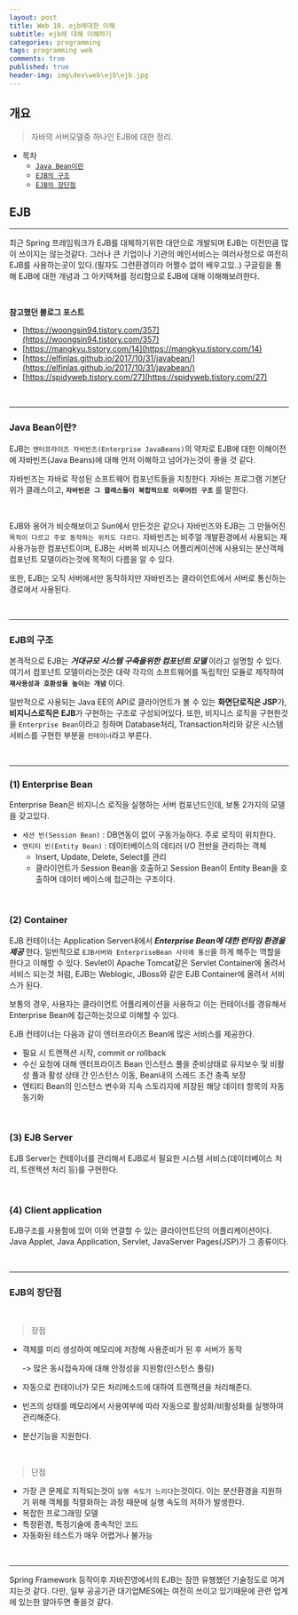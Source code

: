 ```yaml
---
layout: post
title: Web 10. ejb에대한 이해
subtitle: ejb에 대해 이해하기
categories: programming
tags: programming web
comments: true
published: true
header-img: img\dev\web\ejb\ejb.jpg
---
```


## 개요
> 자바의 서버모델중 하나인 EJB에 대한 정리.
  
- 목차
	- [`Java Bean이란`](#java-bean이란)
	- [`EJB의 구조`](#ejb의-구조)
	- [`EJB의 장단점`](#ejb의-장단점)
  
## EJB
---
최근 Spring 프레임워크가 EJB를 대체하기위한 대안으로 개발되며 EJB는 이전만큼 많이 쓰이지는 않는것같다. 그러나 큰 기업이나 기관의 메인서비스는 여러사정으로 여전히 EJB를 사용하는곳이 있다.(필자도 그런환경이라 어쩔수 없이 배우고있..) 구글링을 통해 EJB에 대한 개념과 그 아키텍쳐를 정리함으로 EJB에 대해 이해해보려한다.

<br>

**참고했던 블로그 포스트**

-   [https://woongsin94.tistory.com/357](https://woongsin94.tistory.com/357)
-   [https://mangkyu.tistory.com/14](https://mangkyu.tistory.com/14)
-   [https://elfinlas.github.io/2017/10/31/javabean/](https://elfinlas.github.io/2017/10/31/javabean/)
-   [https://spidyweb.tistory.com/27](https://spidyweb.tistory.com/27)

<br>

---
### **Java Bean이란?**

EJB는 `엔터프라이즈 자비빈즈(Enterprise JavaBeans)`의 약자로 EJB에 대한 이해이전에 자바빈즈(Java Beans)에 대해 먼저 이해하고 넘어가는것이 좋을 것 같다. 

자바빈즈는 자바로 작성된 소프트웨어 컴포넌트들을 지칭한다. 자바는 프로그램 기본단위가 클래스이고, **`자바빈은 그 클래스들이 복합적으로 이루어진 구조`** 를 말한다.

<br>

EJB와 용어가 비슷해보이고 Sun에서 만든것은 같으나 자바빈즈와 EJB는 그 만들어진 `목적이 다르고 주로 동작하는 위치도 다르다`. 자바빈즈는 비주얼 개발환경에서 사용되는 재사용가능한 컴포넌트이며, EJB는 서버쪽 비지니스 어플리케이션에 사용되는 분산객체 컴포넌트 모델이라는것에 목적이 다름을 알 수 있다. 

또한, EJB는 오직 서버에서만 동작하지만 자바빈즈는 클라이언트에서 서버로 통신하는 경로에서 사용된다.

<br>

---
### **EJB의 구조**

본격적으로 EJB는 _**거대규모 시스템 구축을위한 컴포넌트 모델**_ 이라고 설명할 수 있다. 여기서 컴포넌트 모델이라는것은 대략 각각의 소프트웨어를 독립적인 모듈로 제작하여 **`재사용성과 호환성을 높이는 개념`** 이다.

일반적으로 사용되는 Java EE의 API로 클라이언트가 볼 수 있는 **화면단로직은 JSP**가, **비지니스로직은 EJB**가 구현하는 구조로 구성되어있다. 또한, 비지니스 로직을 구현한것을 `Enterprise Bean`이라고 칭하며 Database처리, Transaction처리와 같은 시스템 서비스를 구현한 부분을 `컨테이너`라고 부른다.

<br>

---

### **(1) Enterprise Bean**

Enterprise Bean은 비지니스 로직을 실행하는 서버 컴포넌드인데, 보통 2가지의 모델을 갖고있다.

- `세션 빈(Session Bean)` : DB연동이 없이 구동가능하다. 주로 로직이 위치한다.
- `엔티티 빈(Entity Bean)` : 데이터베이스의 데티러 I/O 전반을 관리하는 객체
  - Insert, Update, Delete, Select를 관리
  - 클라이언트가 Session Bean을 호출하고 Session Bean이 Entity Bean을 호출하며 데이터 베이스에 접근하는 구조이다.


<br>



### **(2) Container**

EJB 컨테이너는 Application Server내에서 _**Enterprise Bean에 대한 런타임 환경을 제공**_ 한다. 일반적으로 `EJB서버와 EnterpriseBean 사이에 통신`을 하게 해주는 역할을 한다고 이해할 수 있다. Sevlet이 Apache Tomcat같은 Servlet Container에 올려서 서비스 되는것 처럼, EJB는 Weblogic, JBoss와 같은 EJB Container에 올려서 서비스가 된다. 

보통의 경우, 사용자는 클라이언트 어플리케이션을 사용하고 이는 컨테이너를 경유해서 Enterprise Bean에 접근하는것으로 이해할 수 있다.

EJB 컨테이너는 다음과 같이 엔터프라이즈 Bean에 많은 서비스를 제공한다.

- 필요 시 트랜잭션 시작, commit or rollback
- 수신 요청에 대해 엔터프라이즈 Bean 인스턴스 풀을 준비상태로 유지보수 및 비활성 풀과 활성 상태 간 인스턴스 이동, Bean내의 스레드 조건 충족 보장
- 엔티티 Bean의 인스턴스 변수와 지속 스토리지에 저장된 해당 데이터 항목의 자동 동기화

<br>


### **(3) EJB Server**

EJB Server는 컨테이너를 관리해서 EJB로서 필요한 시스템 서비스(데이터베이스 처리, 트랜젝션 처리 등)를 구현한다.

<br>

### **(4) Client application**

EJB구조를 사용함에 있어 이와 연결할 수 있는 클라이언트단의 어플리케이션이다. Java Applet, Java Application, Servlet, JavaServer Pages(JSP)가 그 종류이다.

<br>

---

### **EJB의 장단점**

<br>

> 장점

- 객체를 미리 생성하여 메모리에 저장해 사용준비가 된 후 서버가 동작
  
  -> 많은 동시접속자에 대해 안정성을 지원함(인스턴스 풀링)
- 자동으로 컨테이너가 모든 처리메소드에 대하여 트랜잭션을 처리해준다.
- 빈즈의 상태를 메모리에서 사용여부에 따라 자동으로 활성화/비활성화를 실행하여 관리해준다.
- 분산기능을 지원한다.

<br>

> 단점

- 가장 큰 문제로 지적되는것이 `실행 속도가 느리다`는것이다. 이는 분산환경을 지원하기 위해 객체를 직렬화하는 과정 때문에 실행 속도의 저하가 발생한다.
- 복잡한 프로그래밍 모델
- 특정환경, 특정기술에 종속적인 코드
- 자동화된 테스트가 매우 어렵거나 불가능

<br>

---

Spring Framework 등작이후 자바진영에서의 EJB는 잠깐 유행했던 기술정도로 여겨지는것 같다. 다만, 일부 공공기관 대기업MES에는 여전히 쓰이고 있기때문에 관련 업계에 있는한 알아두면 좋을것 같다.